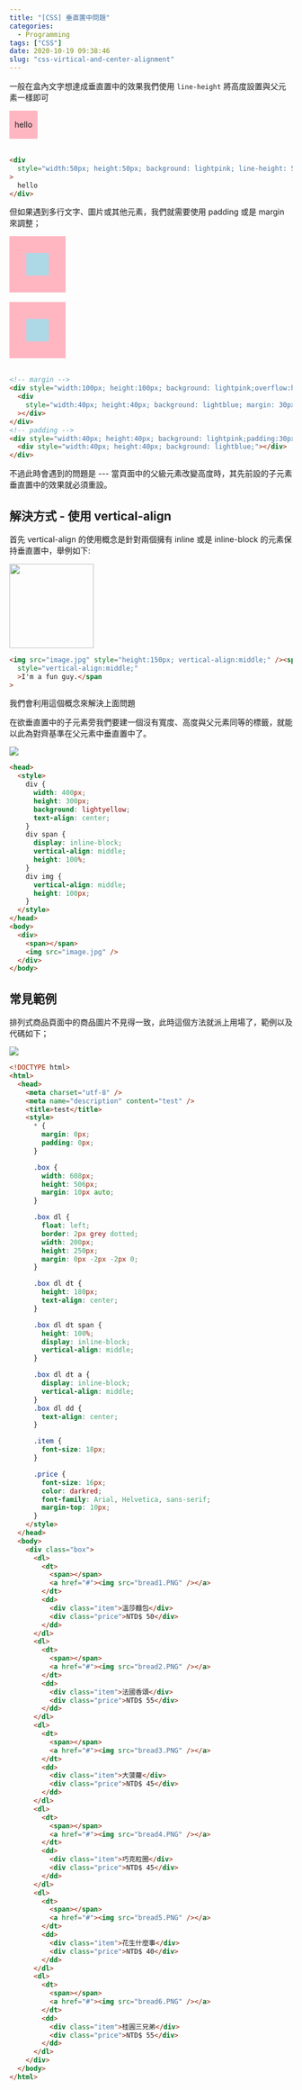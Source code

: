 ```yaml
---
title: "[CSS] 垂直置中問題"
categories:
  - Programming
tags: ["CSS"]
date: 2020-10-19 09:38:46
slug: "css-virtical-and-center-alignment"
---
```


一般在盒內文字想達成垂直置中的效果我們使用 `line-height` 將高度設置與父元素一樣即可

<!--more-->

<div style="width:50px; height:50px; background: lightpink; line-height: 50px; text-align:center;">hello</div>
<br>

```html
<div
  style="width:50px; height:50px; background: lightpink; line-height: 50px; text-align:center;"
>
  hello
</div>
```

但如果遇到多行文字、圖片或其他元素，我們就需要使用 padding 或是 margin 來調整；

<div style="width:100px; height:100px; background: lightpink;overflow:hidden;">
  <div style="width:40px; height:40px; background: lightblue; margin: 30px;"></div>
</div>
<br>
<div style="width:40px; height:40px; background: lightpink;padding:30px;">
  <div style="width:40px; height:40px; background: lightblue;"></div>
</div>

<br>

```html
<!-- margin -->
<div style="width:100px; height:100px; background: lightpink;overflow:hidden;">
  <div
    style="width:40px; height:40px; background: lightblue; margin: 30px;"
  ></div>
</div>
<!-- padding -->
<div style="width:40px; height:40px; background: lightpink;padding:30px;">
  <div style="width:40px; height:40px; background: lightblue;"></div>
</div>
```

不過此時會遇到的問題是 --- 當頁面中的父級元素改變高度時，其先前設的子元素垂直置中的效果就必須重設。

## 解決方式 - 使用 vertical-align

首先 vertical-align 的使用概念是針對兩個擁有 inline 或是 inline-block 的元素保持垂直置中，舉例如下:

<img src="https://imgur.com/EgdquWK.png" style="height: 150px;">

```html
<img src="image.jpg" style="height:150px; vertical-align:middle;" /><span
  style="vertical-align:middle;"
  >I'm a fun guy.</span
>
```

我們會利用這個概念來解決上面問題

在欲垂直置中的子元素旁我們要建一個沒有寬度、高度與父元素同等的標籤，就能以此為對齊基準在父元素中垂直置中了。

![](https://imgur.com/0Xijpi0.png)

```html
<head>
  <style>
    div {
      width: 400px;
      height: 300px;
      background: lightyellow;
      text-align: center;
    }
    div span {
      display: inline-block;
      vertical-align: middle;
      height: 100%;
    }
    div img {
      vertical-align: middle;
      height: 100px;
    }
  </style>
</head>
<body>
  <div>
    <span></span>
    <img src="image.jpg" />
  </div>
</body>
```

## 常見範例

排列式商品頁面中的商品圖片不見得一致，此時這個方法就派上用場了，範例以及代碼如下；

![](https://imgur.com/wTXfaf9.png)

```html
<!DOCTYPE html>
<html>
  <head>
    <meta charset="utf-8" />
    <meta name="description" content="test" />
    <title>test</title>
    <style>
      * {
        margin: 0px;
        padding: 0px;
      }

      .box {
        width: 608px;
        height: 506px;
        margin: 10px auto;
      }

      .box dl {
        float: left;
        border: 2px grey dotted;
        width: 200px;
        height: 250px;
        margin: 0px -2px -2px 0;
      }

      .box dl dt {
        height: 180px;
        text-align: center;
      }

      .box dl dt span {
        height: 100%;
        display: inline-block;
        vertical-align: middle;
      }

      .box dl dt a {
        display: inline-block;
        vertical-align: middle;
      }
      .box dl dd {
        text-align: center;
      }

      .item {
        font-size: 18px;
      }

      .price {
        font-size: 16px;
        color: darkred;
        font-family: Arial, Helvetica, sans-serif;
        margin-top: 10px;
      }
    </style>
  </head>
  <body>
    <div class="box">
      <dl>
        <dt>
          <span></span>
          <a href="#"><img src="bread1.PNG" /></a>
        </dt>
        <dd>
          <div class="item">溫莎麵包</div>
          <div class="price">NTD$ 50</div>
        </dd>
      </dl>
      <dl>
        <dt>
          <span></span>
          <a href="#"><img src="bread2.PNG" /></a>
        </dt>
        <dd>
          <div class="item">法國香頌</div>
          <div class="price">NTD$ 55</div>
        </dd>
      </dl>
      <dl>
        <dt>
          <span></span>
          <a href="#"><img src="bread3.PNG" /></a>
        </dt>
        <dd>
          <div class="item">大菠蘿</div>
          <div class="price">NTD$ 45</div>
        </dd>
      </dl>
      <dl>
        <dt>
          <span></span>
          <a href="#"><img src="bread4.PNG" /></a>
        </dt>
        <dd>
          <div class="item">巧克粒圈</div>
          <div class="price">NTD$ 45</div>
        </dd>
      </dl>
      <dl>
        <dt>
          <span></span>
          <a href="#"><img src="bread5.PNG" /></a>
        </dt>
        <dd>
          <div class="item">花生什麼事</div>
          <div class="price">NTD$ 40</div>
        </dd>
      </dl>
      <dl>
        <dt>
          <span></span>
          <a href="#"><img src="bread6.PNG" /></a>
        </dt>
        <dd>
          <div class="item">桂圓三兄弟</div>
          <div class="price">NTD$ 55</div>
        </dd>
      </dl>
    </div>
  </body>
</html>
```
